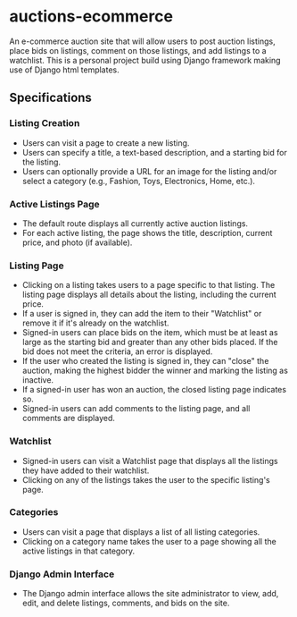 # auctions-ecommerce
An e-commerce auction site that will allow users to post auction listings, place bids on listings, comment on those listings, and add listings to a watchlist. This is a personal project build using Django framework making use of Django html templates.

## Specifications
### Listing Creation
- Users can visit a page to create a new listing.
- Users can specify a title, a text-based description, and a starting bid for the listing.
- Users can optionally provide a URL for an image for the listing and/or select a category (e.g., Fashion, Toys, Electronics, Home, etc.).

### Active Listings Page
- The default route displays all currently active auction listings.
- For each active listing, the page shows the title, description, current price, and photo (if available).

### Listing Page
- Clicking on a listing takes users to a page specific to that listing.
The listing page displays all details about the listing, including the current price.
- If a user is signed in, they can add the item to their "Watchlist" or remove it if it's already on the watchlist.
- Signed-in users can place bids on the item, which must be at least as large as the starting bid and greater than any other bids placed.
If the bid does not meet the criteria, an error is displayed.
- If the user who created the listing is signed in, they can "close" the auction, making the highest bidder the winner and marking the listing as inactive.
- If a signed-in user has won an auction, the closed listing page indicates so.
- Signed-in users can add comments to the listing page, and all comments are displayed.

### Watchlist
- Signed-in users can visit a Watchlist page that displays all the listings they have added to their watchlist.
- Clicking on any of the listings takes the user to the specific listing's page.

### Categories
- Users can visit a page that displays a list of all listing categories.
- Clicking on a category name takes the user to a page showing all the active listings in that category.

### Django Admin Interface
- The Django admin interface allows the site administrator to view, add, edit, and delete listings, comments, and bids on the site.
